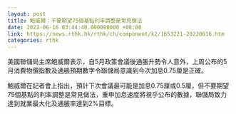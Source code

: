```yaml
---
layout: post
title: 鮑威爾：不要期望75個基點利率調整是常見做法
date: 2022-06-16 03:44:40.000000000 +08:00
link: https://news.rthk.hk/rthk/ch/component/k2/1653221-20220616.htm
categories: rthk
---
```


美國聯儲局主席鮑威爾表示，自5月政策會議後通脹升勢令人意外，上周公布的5月消費物價指數及通脹預期數字令聯儲局意識到今次加息0.75厘是正確。

鮑威爾在記者會上指出，預計下次會議最可能是加息0.75厘或0.5厘，但不要期望75個基點的利率調整是常見做法，重申加息速度將視乎公布的數據，聯儲局致力達到就業最大化及通脹率達到2%目標。
